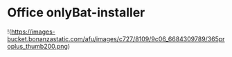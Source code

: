 # Office onlyBat-installer


!(https://images-bucket.bonanzastatic.com/afu/images/c727/8109/9c06_6684309789/365proplus_thumb200.png)